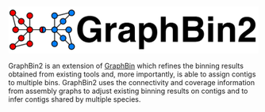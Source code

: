 ![](images/GraphBin2_Logo.png)

GraphBin2 is an extension of [GraphBin](https://github.com/Vini2/GraphBin) which refines the binning results obtained from existing tools and, more importantly, is able to assign contigs 
to multiple bins. GraphBin2 uses the connectivity and coverage information from assembly graphs to adjust existing binning results on contigs and to infer contigs shared by multiple 
species.
